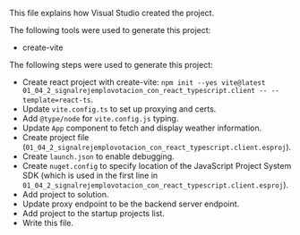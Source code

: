 This file explains how Visual Studio created the project.

The following tools were used to generate this project:
- create-vite

The following steps were used to generate this project:
- Create react project with create-vite: `npm init --yes vite@latest 01_04_2_signalrejemplovotacion_con_react_typescript.client -- --template=react-ts`.
- Update `vite.config.ts` to set up proxying and certs.
- Add `@type/node` for `vite.config.js` typing.
- Update `App` component to fetch and display weather information.
- Create project file (`01_04_2_signalrejemplovotacion_con_react_typescript.client.esproj`).
- Create `launch.json` to enable debugging.
- Create `nuget.config` to specify location of the JavaScript Project System SDK (which is used in the first line in `01_04_2_signalrejemplovotacion_con_react_typescript.client.esproj`).
- Add project to solution.
- Update proxy endpoint to be the backend server endpoint.
- Add project to the startup projects list.
- Write this file.
